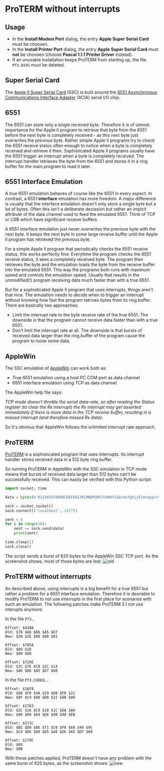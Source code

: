 # ProTERM without interrupts

## Usage

* In the __Install Modem Port__ dialog, the entry __Apple Super Serial Card__ must be choosen.
* In the __Install Printer Port__ dialog, the entry __Apple Super Serial Card__ must __not__ be choosen (choose __Pascal 1.1.1 Printer Driver__ instead).
* If an unusable installation keeps ProTERM from starting up, the file `PT3.BIOS` must be deleted.

## Super Serial Card

The [Apple II Super Serial Card](https://en.wikipedia.org/wiki/Apple_II_serial_cards#Super_Serial_Card_(Apple_Computer)) (SSC) is built around the [6551 Asynchronous Communications Interface Adapter](https://en.wikipedia.org/wiki/MOS_Technology_6551) (ACIA) serial I/O chip.

## 6551

The 6551 can store only a single received byte.
Therefore it is of utmost importance for the Apple II program to retrieve that byte from the 6551 before the next byte is completely received - as this next byte just overwrites the previous byte.
Rather simple Apple II programs try to check the 6551 receive status often enough to notice when a byte is completely received and retrieve it then.
Sophisticated Apple II programs usually have the 6551 trigger an interrupt when a byte is completely received.
The interrupt handler retrieves the byte from the 6551 and stores it in a ring buffer for the main program to read it later.

## 6551 Interface Emulation

A _true_ 6551 emulation behaves of course like the 6551 in every aspect.
In contrast, a 6551 __interface__ emulation has more freedom.
A major difference is usually that the interface emulation doesn't only store a single byte but a lot of bytes.
Often this isn't a deliberate decission but rather an implcit attribute of the data channel used to feed the emulated 6551.
Think of TCP or USB which have significant receive buffers.

A 6551 interface emulation just never overwrites the previous byte with the next byte.
It keeps the next byte in some large receive buffer until the Apple II program has retrieved the previous byte.

For a simple Apple II program that periodically checks the 6551 receive status, this works perfectly fine:
Everytime the program checks the 6551 receive status, it sees a completely received byte.
The program then retrieves the byte and the emulation loads the byte from the receive buffer into the emulated 6551.
This way the programs both runs with maximum speed and controls the emulation speed.
Usually that results in the unmodified(!) program receiving data much faster than with a true 6551.

But for a sophisticated Apple II program that uses interrupts, things aren't that nice.
The emulation needs to decide when to trigger an interrupt without knowing how fast the program retrives bytes from its ring buffer.
There are basically two approaches:
* Limit the interrupt rate to the byte receive rate of the true 6551.
The downside is that the program cannot receive data faster than with a true 6551.
* Don't limit the interrupt rate at all.
The downside is that bursts of received data larger than the ring buffer of the program cause the program to loose some data.

## AppleWin

The SSC emulation of [AppleWin](https://en.wikipedia.org/wiki/AppleWin) can work both as:
* True 6551 emulation using a host PC COM port as data channel
* 6551 interface emulation using TCP as data channel

The AppleWin help file says: 

_TCP mode doesn't throttle the serial data-rate, so after reading the Status register (to clear the Rx interrupt) the Rx interrupt may get asserted immediately if there is more data in the TCP receive buffer, resulting in a missed interrupt (and therefore missed Rx data)._

So it's obvious that AppleWin follows the unlimited interrupt rate approach.

## ProTERM

[ProTERM](https://en.wikipedia.org/wiki/ProTERM) is a sophisticated program that uses interrupts. Its interrupt handler stores received data in a 512 byte ring buffer.

So running ProTERM in AppleWin with the SSC emulation in TCP mode means that bursts of received data larger than 512 bytes can't be successfully received.
This can easily be verified with this Python script:

```python
import socket, time

data = bytes(b'0123456789ABCDEFGHIJKLMNOPQRSTUVWXYZabcdefghijklmnopqrstuvwxyz')

sock = socket.socket()
sock.connect(('localhost', 1977))

sent = 0
for i in range(10):
    sent += sock.send(data)
    print(sent)

time.sleep(1)
sock.close()
```

The script sends a burst of 620 bytes to the AppleWin SSC TCP port.
As the screenshot shows, most of those bytes are lost:
![old](https://github.com/oliverschmidt/ProTERM/assets/2664009/77bcad15-e4e1-44f6-b940-4dc14a230f12)

## ProTERM without interrupts

As described above, using interrupts is a big benefit for a true 6551 but rather a problem for a 6551 interface emulation.
Therefore it is desriable to modify ProTERM to not use interrupts in the first place for scenarios with such an emulation.
The following patches make ProTERM 3.1 not use interupts anymore:

In the file `PT3`...
```
Offset: $430A
Old: $78 $A6 $D6 $A5 $D7
New: $20 $2E $08 $80 $01

Offset: $705A
Old: $A9 $1D
New: $80 $08

Offset: $720E
Old: $2C $7E $C0 $2C $14
New: $A6 $D6 $A5 $D7 $60
```

In the file `PT3.CODE0`...
```
Offset: $16F9
Old: $88 $F0 $4A $29 $08 $F0 $22
New: $8F $C9 $08 $D0 $22 $80 $00

Offset: $1703
Old: $2C $16 $C0 $10 $1C $DA $A6
New: $80 $09 $A4 $D6 $88 $80 $EB

Offset: $171C
Old: $B2 $D0 $8E $71 $C0 $FA $68 $40 $9C
New: $C4 $D6 $D0 $D5 $A6 $D6 $A5 $D7 $60

Offset: $179C
Old: $09
New: $0B
```

With these patches applied, ProTERM doesn't have any problem with the same burst of 620 bytes, as the screenshot shows:
![new](https://github.com/oliverschmidt/ProTERM/assets/2664009/e73611c1-fe82-45fc-ab1c-bb210e30ff06)
